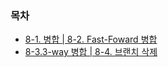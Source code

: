 ### 목차
- [8-1. 병합  | 8-2. Fast-Foward 병합](https://github.com/MSYJ1234/Team_Project/blob/main/merge_crash8/1,2.md)  
- [8-3.3-way 병합 | 8-4. 브랜치 삭제](https://github.com/MSYJ1234/Team_Project/blob/main/merge_crash8/3%2C4.md)
